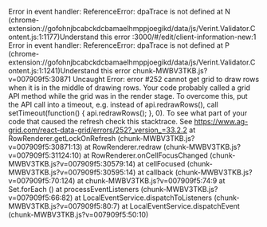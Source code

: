 Error in event handler: ReferenceError: dpaTrace is not defined
    at N (chrome-extension://gofohnjbcabckdcbamaelhmppjoegikd/data/js/Verint.Validator.Content.js:1:1177)Understand this error
:3000/#/edit/client-information-new:1 Error in event handler: ReferenceError: dpaTrace is not defined
    at P (chrome-extension://gofohnjbcabckdcbamaelhmppjoegikd/data/js/Verint.Validator.Content.js:1:1241)Understand this error
chunk-MWBV3TKB.js?v=007909f5:30871 Uncaught Error: error #252 cannot get grid to draw rows when it is in the middle of drawing rows. 
Your code probably called a grid API method while the grid was in the render stage. 
To overcome this, put the API call into a timeout, e.g. instead of api.redrawRows(), call setTimeout(function() { api.redrawRows(); }, 0). 
To see what part of your code that caused the refresh check this stacktrace. 
See https://www.ag-grid.com/react-data-grid/errors/252?_version_=33.2.2
    at RowRenderer.getLockOnRefresh (chunk-MWBV3TKB.js?v=007909f5:30871:13)
    at RowRenderer.redraw (chunk-MWBV3TKB.js?v=007909f5:31124:10)
    at RowRenderer.onCellFocusChanged (chunk-MWBV3TKB.js?v=007909f5:30579:14)
    at cellFocused (chunk-MWBV3TKB.js?v=007909f5:30595:14)
    at callback (chunk-MWBV3TKB.js?v=007909f5:70:124)
    at chunk-MWBV3TKB.js?v=007909f5:74:9
    at Set.forEach (<anonymous>)
    at processEventListeners (chunk-MWBV3TKB.js?v=007909f5:66:82)
    at LocalEventService.dispatchToListeners (chunk-MWBV3TKB.js?v=007909f5:80:7)
    at LocalEventService.dispatchEvent (chunk-MWBV3TKB.js?v=007909f5:50:10)
